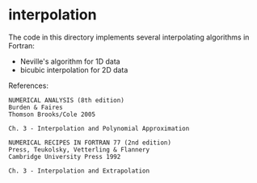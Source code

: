 # interpolation

The code in this directory implements several interpolating algorithms in Fortran:

* Neville's algorithm for 1D data
* bicubic interpolation for 2D data
 

References:
```
NUMERICAL ANALYSIS (8th edition)
Burden & Faires
Thomson Brooks/Cole 2005

Ch. 3 - Interpolation and Polynomial Approximation
```
```
NUMERICAL RECIPES IN FORTRAN 77 (2nd edition)
Press, Teukolsky, Vetterling & Flannery
Cambridge University Press 1992

Ch. 3 - Interpolation and Extrapolation
```
